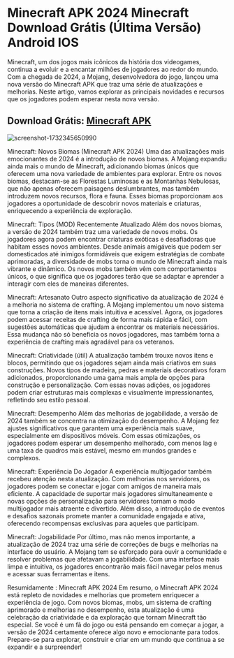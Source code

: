 # Minecraft APK 2024 Minecraft Download Grátis (Última Versão) Android IOS
Minecraft, um dos jogos mais icônicos da história dos videogames, continua a evoluir e a encantar milhões de jogadores ao redor do mundo. Com a chegada de 2024, a Mojang, desenvolvedora do jogo, lançou uma nova versão do Minecraft APK que traz uma série de atualizações e melhorias. Neste artigo, vamos explorar as principais novidades e recursos que os jogadores podem esperar nesta nova versão.
## Download Grátis: [Minecraft APK](https://bit.ly/apktudo)
![screenshot-1732345650990](https://github.com/user-attachments/assets/9a150ecb-704c-422c-a0e1-81cfd77f463a)

Minecraft: Novos Biomas (Minecraft APK 2024)
Uma das atualizações mais emocionantes de 2024 é a introdução de novos biomas. A Mojang expandiu ainda mais o mundo de Minecraft, adicionando biomas únicos que oferecem uma nova variedade de ambientes para explorar. Entre os novos biomas, destacam-se as Florestas Luminosas e as Montanhas Nebulosas, que não apenas oferecem paisagens deslumbrantes, mas também introduzem novos recursos, flora e fauna. Esses biomas proporcionam aos jogadores a oportunidade de descobrir novos materiais e criaturas, enriquecendo a experiência de exploração.

Minecraft: Tipos (MOD) Recentemente Atualizado
Além dos novos biomas, a versão de 2024 também traz uma variedade de novos mobs. Os jogadores agora podem encontrar criaturas exóticas e desafiadoras que habitam esses novos ambientes. Desde animais amigáveis que podem ser domesticados até inimigos formidáveis que exigem estratégias de combate aprimoradas, a diversidade de mobs torna o mundo de Minecraft ainda mais vibrante e dinâmico. Os novos mobs também vêm com comportamentos únicos, o que significa que os jogadores terão que se adaptar e aprender a interagir com eles de maneiras diferentes.

Minecraft: Artesanato
Outro aspecto significativo da atualização de 2024 é a melhoria no sistema de crafting. A Mojang implementou um novo sistema que torna a criação de itens mais intuitiva e acessível. Agora, os jogadores podem acessar receitas de crafting de forma mais rápida e fácil, com sugestões automáticas que ajudam a encontrar os materiais necessários. Essa mudança não só beneficia os novos jogadores, mas também torna a experiência de crafting mais agradável para os veteranos.

Minecraft: Criatividade (útil)
A atualização também trouxe novos itens e blocos, permitindo que os jogadores sejam ainda mais criativos em suas construções. Novos tipos de madeira, pedras e materiais decorativos foram adicionados, proporcionando uma gama mais ampla de opções para construção e personalização. Com essas novas adições, os jogadores podem criar estruturas mais complexas e visualmente impressionantes, refletindo seu estilo pessoal.

Minecraft: Desempenho
Além das melhorias de jogabilidade, a versão de 2024 também se concentra na otimização do desempenho. A Mojang fez ajustes significativos que garantem uma experiência mais suave, especialmente em dispositivos móveis. Com essas otimizações, os jogadores podem esperar um desempenho melhorado, com menos lag e uma taxa de quadros mais estável, mesmo em mundos grandes e complexos.

Minecraft: Experiência Do Jogador
A experiência multijogador também recebeu atenção nesta atualização. Com melhorias nos servidores, os jogadores podem se conectar e jogar com amigos de maneira mais eficiente. A capacidade de suportar mais jogadores simultaneamente e novas opções de personalização para servidores tornam o modo multijogador mais atraente e divertido. Além disso, a introdução de eventos e desafios sazonais promete manter a comunidade engajada e ativa, oferecendo recompensas exclusivas para aqueles que participam.

Minecraft: Jogabilidade
Por último, mas não menos importante, a atualização de 2024 traz uma série de correções de bugs e melhorias na interface do usuário. A Mojang tem se esforçado para ouvir a comunidade e resolver problemas que afetavam a jogabilidade. Com uma interface mais limpa e intuitiva, os jogadores encontrarão mais fácil navegar pelos menus e acessar suas ferramentas e itens.

Resumidamente : Minecraft APK 2024 
Em resumo, o Minecraft APK 2024 está repleto de novidades e melhorias que prometem enriquecer a experiência de jogo. Com novos biomas, mobs, um sistema de crafting aprimorado e melhorias no desempenho, esta atualização é uma celebração da criatividade e da exploração que tornam Minecraft tão especial. Se você é um fã do jogo ou está pensando em começar a jogar, a versão de 2024 certamente oferece algo novo e emocionante para todos. Prepare-se para explorar, construir e criar em um mundo que continua a se expandir e a surpreender!
